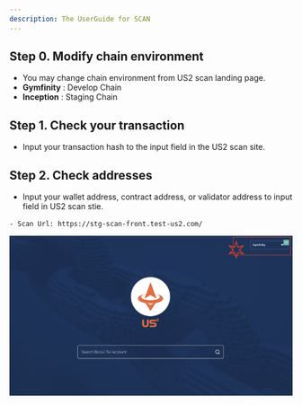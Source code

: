 ```yaml
---
description: The UserGuide for SCAN
---
```


## Step 0. Modify chain environment
 - You may change chain environment from US2 scan landing page.
  - **Gymfinity** : Develop Chain
  - **Inception** : Staging Chain

## Step 1. Check your transaction
 - Input your transaction hash to the input field in the US2 scan site. 

## Step 2. Check addresses
- Input your wallet address, contract address, or validator address to input field in US2 scan stie.

```
- Scan Url: https://stg-scan-front.test-us2.com/
```

![Scan](../resources/image/scan.png)
